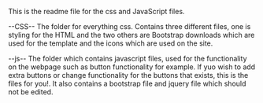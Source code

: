 This is the readme file for the css and JavaScript files. 

--CSS--
The folder for everything css. Contains three different files, one is styling for the HTML and the two others are Bootstrap downloads which are used for the template and the icons which are used on the site. 

--js--
The folder which contains javascript files, used for the functionality on the webpage such as button functionality for example. If yuo wish to add extra buttons or change functionality for the buttons that exists, this is the files for you!. It also contains a bootstrap file and jquery file which should not be edited. 